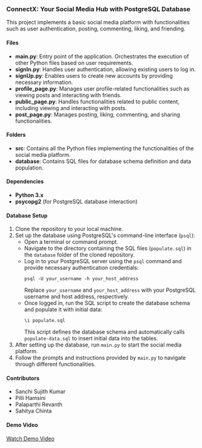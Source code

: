 ### ConnectX: Your Social Media Hub with PostgreSQL Database

This project implements a basic social media platform with functionalities such as user authentication, posting, commenting, liking, and friending.

#### Files

- **main.py**: Entry point of the application. Orchestrates the execution of other Python files based on user requirements.
- **signIn.py**: Handles user authentication, allowing existing users to log in.
- **signUp.py**: Enables users to create new accounts by providing necessary information.
- **profile_page.py**: Manages user profile-related functionalities such as viewing posts and interacting with friends.
- **public_page.py**: Handles functionalities related to public content, including viewing and interacting with posts.
- **post_page.py**: Manages posting, liking, commenting, and sharing functionalities.

#### Folders

- **src**: Contains all the Python files implementing the functionalities of the social media platform.
- **database**: Contains SQL files for database schema definition and data population.

#### Dependencies

- **Python 3.x**
- **psycopg2** (for PostgreSQL database interaction)

#### Database Setup

1. Clone the repository to your local machine.
2. Set up the database using PostgreSQL's command-line interface (`psql`):
   - Open a terminal or command prompt.
   - Navigate to the directory containing the SQL files (`populate.sql`) in the `database` folder of the cloned repository.
   - Log in to your PostgreSQL server using the `psql` command and provide necessary authentication credentials:
     ```
     psql -U your_username -h your_host_address
     ```
     Replace `your_username` and `your_host_address` with your PostgreSQL username and host address, respectively.
   - Once logged in, run the SQL script to create the database schema and populate it with initial data:
     ```
     \i populate.sql
     ```
     This script defines the database schema and automatically calls `populate-data.sql` to insert initial data into the tables.
3. After setting up the database, run `main.py` to start the social media platform.
4. Follow the prompts and instructions provided by `main.py` to navigate through different functionalities.

#### Contributors

- Sanchi Sujith Kumar
- Pilli Hamsini
- Palaparthi Revanth
- Sahitya Chinta

####  Demo Video

[Watch Demo Video](demo_video_link_here)
